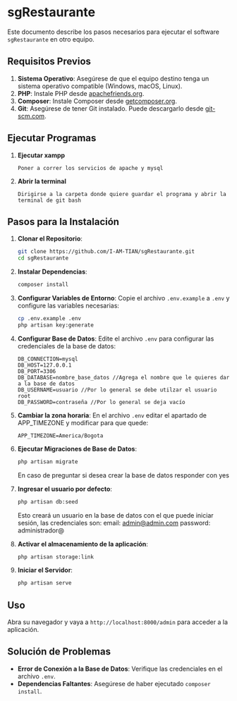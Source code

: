 # sgRestaurante

Este documento describe los pasos necesarios para ejecutar el software `sgRestaurante` en otro equipo.

## Requisitos Previos

1. **Sistema Operativo**: Asegúrese de que el equipo destino tenga un sistema operativo compatible (Windows, macOS, Linux).
2. **PHP**: Instale PHP desde [apachefriends.org](https://www.apachefriends.org/es/index.html).
3. **Composer**: Instale Composer desde [getcomposer.org](https://getcomposer.org/).
4. **Git**: Asegúrese de tener Git instalado. Puede descargarlo desde [git-scm.com](https://git-scm.com/).

## Ejecutar Programas
1. **Ejecutar xampp**
    ```
    Poner a correr los servicios de apache y mysql
    ```
2. **Abrir la terminal**
    ```
    Dirigirse a la carpeta donde quiere guardar el programa y abrir la terminal de git bash
    ```

## Pasos para la Instalación

1. **Clonar el Repositorio**:
    ```bash
    git clone https://github.com/I-AM-TIAN/sgRestaurante.git
    cd sgRestaurante
    ```

2. **Instalar Dependencias**:
    ```bash
    composer install
    ```

3. **Configurar Variables de Entorno**:
    Copie el archivo `.env.example` a `.env` y configure las variables necesarias:
    ```bash
    cp .env.example .env
    php artisan key:generate
    ```

4. **Configurar Base de Datos**:
    Edite el archivo `.env` para configurar las credenciales de la base de datos:
    ```env
    DB_CONNECTION=mysql
    DB_HOST=127.0.0.1
    DB_PORT=3306
    DB_DATABASE=nombre_base_datos //Agrega el nombre que le quieres dar a la base de datos
    DB_USERNAME=usuario //Por lo general se debe utilzar el usuario root
    DB_PASSWORD=contraseña //Por lo general se deja vacío
    ```

5. **Cambiar la zona horaria**:
    En el archivo `.env` editar el apartado de APP_TIMEZONE
    y modificar para que quede:
    ```
    APP_TIMEZONE=America/Bogota
    ```

5. **Ejecutar Migraciones de Base de Datos**:
    ```bash
    php artisan migrate
    ```
    En caso de preguntar si desea crear la base de datos responder con yes

6. **Ingresar el usuario por defecto**:
    ```bash
    php artisan db:seed
    ```
    Esto creará un usuario en la base de datos con el que puede iniciar sesión, las credenciales son:
   email: admin@admin.com
   password: administrador@

7. **Activar el almacenamiento de la aplicación**:
    ```bash
    php artisan storage:link
    ```

8. **Iniciar el Servidor**:
    ```bash
    php artisan serve
    ```

## Uso

Abra su navegador y vaya a `http://localhost:8000/admin` para acceder a la aplicación.

## Solución de Problemas

- **Error de Conexión a la Base de Datos**: Verifique las credenciales en el archivo `.env`.
- **Dependencias Faltantes**: Asegúrese de haber ejecutado `composer install`.
